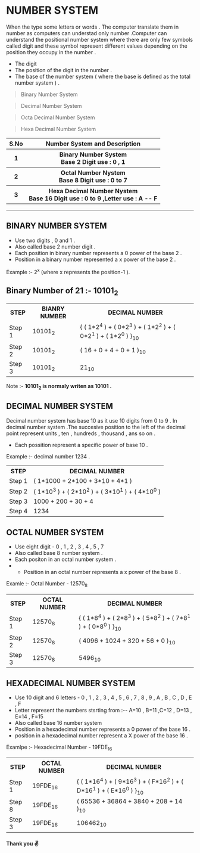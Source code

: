 
# NUMBER SYSTEM 
When the type some letters or words . The computer translate them in number as computers can understad only number  .Computer can understand the positional number system where there are only few symbols called digit and these symbol represent different values depending on the position they occupy in the number .
- The digit 
- The position of the digit in the number .
- The base of the number system ( where the base is defined as the total number system ) .
> Binary Number System 

> Decimal Number System 

> Octa Decimal Number System

> Hexa Decimal Number System 

<table>
<tr>
<th>
S.No
</th>
<th>
Number System and Description
</th>
</tr>
<tr>
<th> 1
</th>
<th> Binary Number System <br> Base 2 Digit use : 0 , 1 
</tr>
<tr>
<th> 2
</th>
<th> Octal Number Nystem <br> Base 8 Digit use : 0 to 7
</tr>
<tr>
<th> 3
</th>
<th> Hexa Decimal Number Nystem <br> Base 16 Digit use : 0 to 9 ,Letter use : A -- F
</tr>
</table>

------------------------
## BINARY NUMBER SYSTEM
- Use two digits , 0 and 1 .
- Also called base 2 number digit .
- Each position in binary number represents a 0 power of the base 2 .
- Position in a binary  number represented a x power of the base 2 .

Example :-
2<sup>x</sup> (where x represents the position-1 ).

## Binary Number of 21 :- 10101<sub>2</sub>

<table>
  <tr>
    <th>STEP </th>
    <th>BIANRY NUMBER</th>
    <th>DECIMAL NUMBER </th>
  </tr>
  <tr>
    <td>Step 1</td>
    <td>10101<sub>2</sub></td>
    <td>{ ( 1*2<sup>4</sup> ) + ( 0*2<sup>3</sup> ) + ( 1*2<sup>2</sup> ) + ( 0*2<sup>1</sup> ) + ( 1*2<sup>0</sup> ) }<sub>10</sub>
    </td>
  </tr>
  <tr>
    <td>Step 2</td>
    <td>10101<sub>2</sub></td>
    <td>( 16 + 0 + 4 + 0 + 1 )<sub>10</sub></td>
  </tr>
  <tr>
    <td>Step 3</td>
    <td>10101<sub>2</sub></td>
    <td>21<sub>10</td>
  </tr>
</table>

Note :- **10101<sub>2</sub> is normaly writen as 10101 .**

## DECIMAL NUMBER SYSTEM
Decimal number system  has base 10 as it use 10 digits from 0 to 9 . In decimal number system .The succesive position to the left of the decimal point represent units , ten , hundreds , thousand , ans so on .

- Each possition represent a specific power of base 10 .

Example :-  decimal number 1234 .
<table>
  <tr>
    <th>STEP </th>
    <th>DECIMAL NUMBER </th>
  </tr>
  <tr>
    <td>Step 1</td>
    <td>( 1*1000 + 2*100 + 3*10 + 4*1 )</td>
  </tr>
  <tr>
    <td>Step 2</td>
    <td> ( 1*10<sup>3</sup> ) + ( 2*10<sup>2</sup> ) + ( 3*10<sup>1</sup> ) + ( 4*10<sup>0</sup> )
    </td>
  </tr>
  <tr>
    <td>Step 3</td>
    <td>1000 + 200 + 30 + 4</td>
  </tr>
   <tr>
    <td>Step 4</td>
    <td>1234</td>
  </tr>
</table>

## OCTAL NUMBER SYSTEM

- Use eight digit - 0 , 1 , 2 , 3 , 4 , 5 , 7
- Also called base 8 number system .
- Each positon in an octal number system .
- - Position in an octal number represents  a x power of the base 8 .

Examle :- Octal Number - 12570<sub>8</sub>

<table>
  <tr>
    <th>STEP </th>
    <th>OCTAL NUMBER</th>
    <th>DECIMAL NUMBER </th>
  </tr>
  <tr>
    <td>Step 1</td>
    <td>12570<sub>8</sub></td>
    <td>{ ( 1*8<sup>4</sup> ) + ( 2*8<sup>3</sup> ) + ( 5*8<sup>2</sup> ) + ( 7*8<sup>1</sup> ) + ( 0*8<sup>0</sup> ) }<sub>10</sub>
    </td>
  </tr>
  <tr>
    <td>Step 2</td>
    <td>12570<sub>8</sub></td>
    <td>( 4096 + 1024 + 320 + 56 + 0 )<sub>10</sub></td>
  </tr>
  <tr>
    <td>Step 3</td>
    <td>12570<sub>8</sub></td>
    <td>5496<sub>10</td>
  </tr>
</table>

## HEXADECIMAL NUMBER SYSTEM
- Use 10 digit and 6 letters - 0 , 1 , 2 , 3 , 4 , 5 , 6 , 7 , 8 , 9 , A , B , C , D , E , F 
- Letter represent the numbers stsrting from :-- A=10 , B=11 ,C=12 , D=13 , E=14 , F=15 
- Also called base 16 number system 
- Position in a hexadecimal number represents a 0  power of the base 16 .
- position in a hexadecimal number represent a X power of the base 16 .

Examlpe :- Hexadecimal Number - 19FDE<sub>16</sub>
<table>
  <tr>
    <th>STEP </th>
    <th>OCTAL NUMBER</th>
    <th>DECIMAL NUMBER </th>
  </tr>
  <tr>
    <td>Step 1</td>
    <td>19FDE<sub>16</sub></td>
    <td>{ ( 1*16<sup>4</sup> ) + ( 9*16<sup>3</sup> ) + ( F*16<sup>2</sup> ) + ( D*16<sup>1</sup> ) + ( E*16<sup>0</sup> ) }<sub>10</sub>
    </td>
  </tr>
  <tr>
    <td>Step 8</td>
    <td>19FDE<sub>16</sub></td>
    <td>( 65536 + 36864 + 3840 + 208 + 14 )<sub>10</sub></td>
  </tr>
  <tr>
    <td>Step 3</td>
    <td>19FDE<sub>16</sub></td>
    <td>106462<sub>10</td>
  </tr>
</table>

<h4> Thank you ✌</h4>
